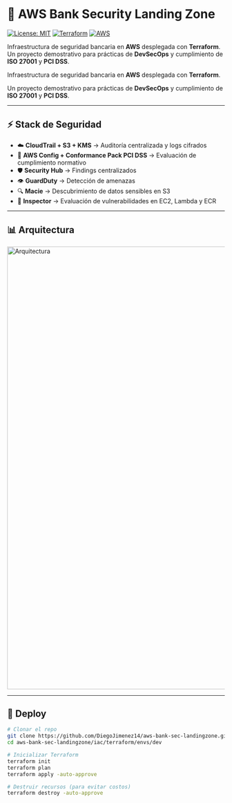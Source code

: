 # 🏦 AWS Bank Security Landing Zone  

[![License: MIT](https://img.shields.io/badge/License-MIT-yellow.svg)](LICENSE)
[![Terraform](https://img.shields.io/badge/IaC-Terraform-blue.svg)](https://www.terraform.io/)
[![AWS](https://img.shields.io/badge/Cloud-AWS-orange.svg)](https://aws.amazon.com/)

Infraestructura de seguridad bancaria en **AWS** desplegada con **Terraform**.  
Un proyecto demostrativo para prácticas de **DevSecOps** y cumplimiento de **ISO 27001** y **PCI DSS**.  




Infraestructura de seguridad bancaria en **AWS** desplegada con **Terraform**.  

Un proyecto demostrativo para prácticas de **DevSecOps** y cumplimiento de **ISO 27001** y **PCI DSS**.  



---



## ⚡ Stack de Seguridad  


- ☁️ **CloudTrail + S3 + KMS** → Auditoría centralizada y logs cifrados  
- 📏 **AWS Config + Conformance Pack PCI DSS** → Evaluación de cumplimiento normativo  
- 🛡 **Security Hub** → Findings centralizados  
- 👁 **GuardDuty** → Detección de amenazas  
- 🔍 **Macie** → Descubrimiento de datos sensibles en S3  
- 🧪 **Inspector** → Evaluación de vulnerabilidades en EC2, Lambda y ECR  



---



## 📊 Arquitectura  

<img width="1536" height="1024" alt="Arquitectura" src="https://github.com/user-attachments/assets/2c5141f1-0281-4f38-b12e-6671e63d2c85" />





---


## 🚀 Deploy  

```bash
# Clonar el repo
git clone https://github.com/DiegoJimenez14/aws-bank-sec-landingzone.git
cd aws-bank-sec-landingzone/iac/terraform/envs/dev

# Inicializar Terraform
terraform init
terraform plan
terraform apply -auto-approve

# Destruir recursos (para evitar costos)
terraform destroy -auto-approve
 




